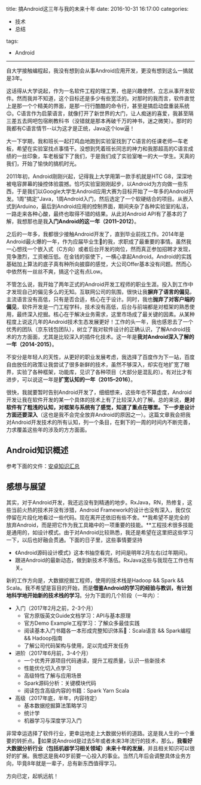 title: 搞Android这三年与我的未来十年
date: 2016-10-31 16:17:00
categories:
- 技术
- 总结

tags:
- Android
---

自大学接触编程起，我没有想到会从事Android应用开发，更没有想到这么一搞就是3年。

这话得从大学说起，作为一名软件工程的理工男，也是兴趣使然，立志从事开发软件。然而我并不知道，这个目标还是多少有些宽泛的。对那时的我而言，软件直觉上是那一个个精美的界面，是那一行行酷酷的命令行，甚至是搞启动盘重装系统😌。C语言作为启蒙语言，就像打开了新世界的大门，让人痴迷的喜爱，我甚至隔三差五去网吧包宿刷教科书（没错就是那本再破千万的神书，迷之微笑）。那时的我都有C语言情节--以为这才是正统，Java这个low逼！

大一下学期，我和班长一起打鸡血地跑到实验室找到了C语言的任课老师—车老板，希望在实验室找点事情干。没想到凭着班长同志的神力和我那超高的C语言成绩的一丝印象，车老板留下了我们，于是我们成了实验室唯一的大一学生。天真的我们，开始了愉快的搞机时光。

2011年初，Android刚刚兴起，记得我上大学用第一款手机就是HTC G8，深深地被电容屏幕的操控体验震撼。恰巧实验室刚刚起步，以Android为方向做一些东西，于是我们以Google大学生Android应用大赛为目标开始了一年多的Android开发。1周"搞定"Java，1周Android入门，然后选定了一个软硬结合的项目。从嵌入式到Arduino，最后到Android应用的控制界面，期间夹杂了各种实验室的私活，一路走来各种心酸，最终也取得不错的结果。从此对Android API有了基本的了解，我想那也是我**入门Android的这一年（2011–2012）**。

之后的一年多，我都很少接触Android开发了，直到毕业前找工作。2014年是Android最火爆的一年，作为应届毕业生的我，求职成了最重要的事情。虽然我一心想找一个嵌入式（C方向）或者后台开发的岗位，然而真正参加招聘才发现，竞争激烈，工资被压低。在金钱的驱使下，一横心拿起Android。Android的实践基础加上算法的底子真有种所向披靡的感觉，大公司Offer基本没有问题。然而心中依然有一丝丝不爽，搞这个这有点Low。

不管怎么说，我开始了两年正式的Android开发工程师的职业生涯。投入到工作中才发现自己的偏见多么的无知。互联网公司的氛围，很快让我**摒弃了语言的偏见**，主流语言没有高低，只有是否合适，核心在于设计。同时，我也**抛弃了对客户端的偏见**，软件开发是一门工程学科，技术没有高低，后台与前端都是对框架的熟悉使用，最终深入挖掘。核心在于解决业务需求，这里市场成了最关键的因素。从某种程度上说这几年的Android技术生态发展更好！工作的头一年，我也感恩去了一个优秀的团队（京东钱包团队），树立了我对软件设计的正确认识，了解Android技术的方方面面，尤其是比较深入的插件化技术。这一年是**我对Android深入了解的一年（2014-2015）**。

不安分是年轻人的天性，从更好的职业发展考虑，我选择了百度作为下一站，百度自由放任的政策让我尝试了很多新鲜的技术，虽然不够深入，却实在地扩宽了眼界，实验了各种框架，功能库，见识了各种项目（大部分是混乱的）。有对比才有进步，可以说这一年是**扩宽认知的一年（2015–2016）**。

很快，我就要暂时告别Android开发了，细细想来，这些年也不算虚度，Android开发让我在软件开发的某一个具体的技术上有了比较深入的了解。总的来说，**是对软件有了粗浅的认知，对框架与系统有了感觉，知道了重点在哪里。下一步是设计方面还要深入**（这也是我不会完全放弃Android的原因之一）。这篇文章我会把我对Android开发技术的所有认知，列一个条目，在剩下的一周的时间内不断完善，力求覆盖这些年的涉及的方方面面。



## Android知识概述

参考下面的文件：[安卓知识汇总](/files/Android知识汇总.mindnode)

## 感想与展望

其实，对于Android开发，我还远没有到精通的地步。RxJava，RN，热修复，这些当前火热的技术并没有涉猎，Android Framework的设计也没有深入，我仅仅停留在片段化地看过一些代码。现在离开还依旧有些不舍。**我希望不是完全的放弃Android，而是把它作为我工具箱中的一项重要的技能。**工程技术很多技能是通用的，如设计模式。由于对Android比较熟悉，我还是希望在这里把这些学习一下，以后也好融会贯通。下面的日子里，这些事情要坚持

* 《Android源码设计模式》这本书抽空看完，时间是明年2月左右(过年期间)。
* 跟进Android的最新动态，做到新技术不落伍。RxJava这些与我现在工作也有关。

新的工作方向是，大数据挖掘工程师，使用的技术栈是Hadoop && Spark && Scala。我不希望是盲目的开始，而是**借鉴Android的学习的经验与教训，有计划地科学地开始新的技术栈的学习**。分为下面的几个阶段（一年内）：

* 入门（2017年2月之前，2-3个月）
  * 官方原版英文Guide文档学习：API与基本原理
  * 官方Demo Example工程学习：了解众多最佳实践
  * 阅读基本入门书籍各一本形成完整知识体系：Scala语言 && Spark编程 && Hadoop指南
  * 了解公司代码架构与使用，足以完成开发任务
* 进阶（2017年6月前，3-4个月）
  * 一个优秀开源项目代码通读，提升工程质量，认识一些新技术
  * 性能优化切入点学习
  * 高级特性了解与应用场景
  * Spark源码分析：关键模块代码
  * 阅读包含高级内容的书籍：Spark Yarn Scala
* 高级（2017年底，半年，内容待定）
  * 基本数据挖掘算法策略学习
  * 统计学
  * 机器学习与深度学习入门

非常幸运选择了软件行业，更幸运地走上大数据分析的道路。这是我人生的一个重要的转折点。如果说Android是过去5年或者未来3年流行的技术，那么，**我看好大数据分析行业（包括机器学习相关领域）未来十年的发展**，并且相关知识可以很好的扩展。我想这是我40岁前要一心投入的事业。当然几年后会调整具体业务方向，毕竟8年就是一辈子，总有新东西值得学习。

方向已定，起帆远航！